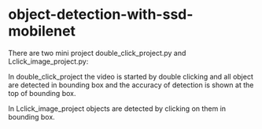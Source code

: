 # object-detection-with-ssd-mobilenet
There are two mini project double_click_project.py and Lclick_image_project.py:

In double_click_project the video is started by double clicking and all object are detected in bounding box and the accuracy of detection is shown at the top of bounding box.

In Lclick_image_project objects are detected by clicking on them in bounding box.
